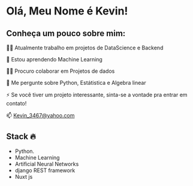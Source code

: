 
# Olá, Meu Nome é Kevin!


## Conheça um pouco sobre mim:
<!--<img align='right' src='/cat.gif' width='300"' height='200"'>-->

👩‍💻 Atualmente trabalho em projetos de DataScience e Backend

🧠 Estou aprendendo Machine Learning

👯‍♀️ Procuro colaborar em Projetos de dados

💬 Me pergunte sobre Python, Estátistica e Algebra linear

⚡️ Se você tiver um projeto interessante, sinta-se a vontade pra entrar em contato!

📫 Kevin_3467@yahoo.com

  
  
## Stack :fire:
<!--<img align="right" src="https://github-readme-stats.vercel.app/api/top-langs/?username=AntiKevin&theme=dark&hide=ProcFile"/>-->


- Python.
- Machine Learning
- Artificial Neural Networks
- django REST framework
- Nuxt js
